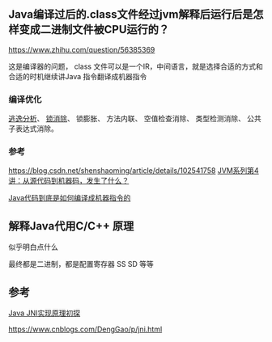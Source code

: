 ## Java编译过后的.class文件经过jvm解释后运行后是怎样变成二进制文件被CPU运行的？

https://www.zhihu.com/question/56385369

这是编译器的问题，
class 文件可以是一个IR，中间语言，就是选择合适的方式和合适的时机继续讲Java 指令翻译成机器指令

### 编译优化

[逃逸分析](http://mp.weixin.qq.com/s?__biz=MzI3NzE0NjcwMg==&mid=2650121615&idx=1&sn=00d412f68fe58dceab6d13fdfefac113&chksm=f36bb8aec41c31b8d62069e2663345c0452ebdded331616496637e19b2cad72725f6ce90daec&scene=21#wechat_redirect)、 [锁消除](http://mp.weixin.qq.com/s?__biz=MzI3NzE0NjcwMg==&mid=2650121186&idx=1&sn=248d37be27d3bbeb103464b2a96a0ae4&chksm=f36bbec3c41c37d59277ac8539a616b65ec44637f341325056e98323e8780e09c6e4f7cc7a85&scene=21#wechat_redirect)、 锁膨胀、 方法内联、 空值检查消除、 类型检测消除、 公共子表达式消除。

### 参考

https://blog.csdn.net/shenshaoming/article/details/102541758
[JVM系列第4讲：从源代码到机器码，发生了什么？](https://blog.csdn.net/csywwx2008/article/details/100563162?utm_medium=distribute.pc_relevant.none-task-blog-baidulandingword-3&spm=1001.2101.3001.4242)

[Java代码到底是如何编译成机器指令的](https://blog.csdn.net/reaijava/article/details/106763261)

## 解释Java代用C/C++ 原理

似乎明白点什么

最终都是二进制，都是配置寄存器 SS SD 等等

## 参考

[Java JNI实现原理初探](https://blog.csdn.net/hackooo/article/details/48395765)

https://www.cnblogs.com/DengGao/p/jni.html





